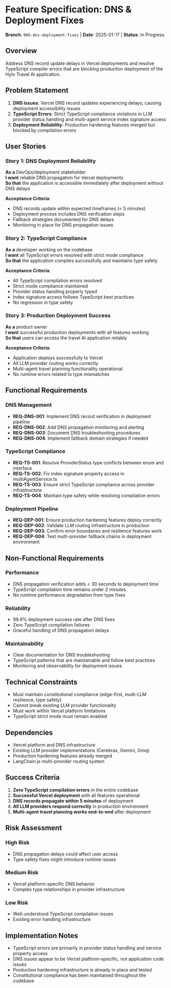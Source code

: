 # Feature Specification: DNS & Deployment Fixes

**Branch**: `005-dns-deployment-fixes` | **Date**: 2025-01-17 | **Status**: In Progress

## Overview

Address DNS record update delays in Vercel deployments and resolve TypeScript compiler errors that are blocking production deployment of the Hylo Travel AI application.

## Problem Statement

1. **DNS Issues**: Vercel DNS record updates experiencing delays, causing deployment accessibility issues
2. **TypeScript Errors**: Strict TypeScript compliance violations in LLM provider status handling and multi-agent service index signature access
3. **Deployment Reliability**: Production hardening features merged but blocked by compilation errors

## User Stories

### Story 1: DNS Deployment Reliability

**As a** DevOps/deployment stakeholder  
**I want** reliable DNS propagation for Vercel deployments  
**So that** the application is accessible immediately after deployment without DNS delays

**Acceptance Criteria**:

- DNS records update within expected timeframes (< 5 minutes)
- Deployment process includes DNS verification steps
- Fallback strategies documented for DNS delays
- Monitoring in place for DNS propagation issues

### Story 2: TypeScript Compliance

**As a** developer working on the codebase  
**I want** all TypeScript errors resolved with strict mode compliance  
**So that** the application compiles successfully and maintains type safety

**Acceptance Criteria**:

- All TypeScript compilation errors resolved
- Strict mode compliance maintained
- Provider status handling properly typed
- Index signature access follows TypeScript best practices
- No regression in type safety

### Story 3: Production Deployment Success

**As a** product owner  
**I want** successful production deployments with all features working  
**So that** users can access the travel AI application reliably

**Acceptance Criteria**:

- Application deploys successfully to Vercel
- All LLM provider routing works correctly
- Multi-agent travel planning functionality operational
- No runtime errors related to type mismatches

## Functional Requirements

### DNS Management

- **REQ-DNS-001**: Implement DNS record verification in deployment pipeline
- **REQ-DNS-002**: Add DNS propagation monitoring and alerting
- **REQ-DNS-003**: Document DNS troubleshooting procedures
- **REQ-DNS-004**: Implement fallback domain strategies if needed

### TypeScript Compliance

- **REQ-TS-001**: Resolve ProviderStatus type conflicts between enum and interface
- **REQ-TS-002**: Fix index signature property access in multiAgentService.ts
- **REQ-TS-003**: Ensure strict TypeScript compliance across provider infrastructure
- **REQ-TS-004**: Maintain type safety while resolving compilation errors

### Deployment Pipeline

- **REQ-DEP-001**: Ensure production hardening features deploy correctly
- **REQ-DEP-002**: Validate LLM routing infrastructure in production
- **REQ-DEP-003**: Confirm error boundaries and resilience features work
- **REQ-DEP-004**: Test multi-provider fallback chains in deployment environment

## Non-Functional Requirements

### Performance

- DNS propagation verification adds < 30 seconds to deployment time
- TypeScript compilation time remains under 2 minutes
- No runtime performance degradation from type fixes

### Reliability

- 99.9% deployment success rate after DNS fixes
- Zero TypeScript compilation failures
- Graceful handling of DNS propagation delays

### Maintainability

- Clear documentation for DNS troubleshooting
- TypeScript patterns that are maintainable and follow best practices
- Monitoring and observability for deployment issues

## Technical Constraints

- Must maintain constitutional compliance (edge-first, multi-LLM resilience, type safety)
- Cannot break existing LLM provider functionality
- Must work within Vercel platform limitations
- TypeScript strict mode must remain enabled

## Dependencies

- Vercel platform and DNS infrastructure
- Existing LLM provider implementations (Cerebras, Gemini, Groq)
- Production hardening features already merged
- LangChain.js multi-provider routing system

## Success Criteria

1. **Zero TypeScript compilation errors** in the entire codebase
2. **Successful Vercel deployment** with all features operational
3. **DNS records propagate within 5 minutes** of deployment
4. **All LLM providers respond correctly** in production environment
5. **Multi-agent travel planning works end-to-end** after deployment

## Risk Assessment

### High Risk

- DNS propagation delays could affect user access
- Type safety fixes might introduce runtime issues

### Medium Risk

- Vercel platform-specific DNS behavior
- Complex type relationships in provider infrastructure

### Low Risk

- Well-understood TypeScript compilation issues
- Existing error handling infrastructure

## Implementation Notes

- TypeScript errors are primarily in provider status handling and service property access
- DNS issues appear to be Vercel platform-specific, not application code issues
- Production hardening infrastructure is already in place and tested
- Constitutional compliance has been maintained throughout the codebase
